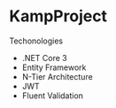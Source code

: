 # KampProject
Techonologies

<ul> 
<li>.NET Core 3</li>
<li>Entity Framework</li>
<li>N-Tier Architecture</li>
<li>JWT</li>
<li>Fluent Validation</li>
<ul>
